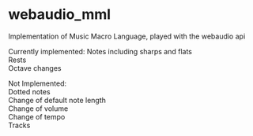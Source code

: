 webaudio_mml
============

Implementation of Music Macro Language, played with the webaudio api


Currently implemented:
Notes including sharps and flats  
Rests  
Octave changes  

Not Implemented:  
Dotted notes  
Change of default note length  
Change of volume  
Change of tempo  
Tracks  